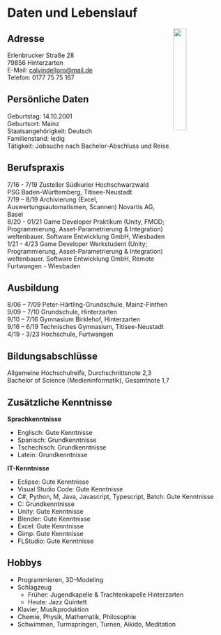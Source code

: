 # Daten und Lebenslauf
<img src="Calvin1.jpg" align="right" width="24.5%"/>  

## Adresse  
Erlenbrucker Straße 28  
79856 Hinterzarten  
E-Mail: calvindelloro@mail.de  
Telefon: 0177 75 75 167  

## Persönliche Daten
Geburtstag: 14.10.2001  
Geburtsort: Mainz  
Staatsangehörigkeit: Deutsch  
Familienstand: ledig  
Tätigkeit: Jobsuche nach Bachelor-Abschluss und Reise

## Berufspraxis
7/16 - 7/19 Zusteller Südkurier Hochschwarzwald  
PSG Baden-Württemberg, Titisee-Neustadt  
7/19 – 8/19 Archivierung (Excel, Auswertungsautomatismen, Scannen)
Novartis AG, Basel  
8/20 - 01/21 Game Developer Praktikum (Unity, FMOD; Programmierung, Asset-Parametrierung & Integration)  
weltenbauer. Software Entwicklung GmbH, Wiesbaden
1/21 - 4/23 Game Developer Werkstudent (Unity; Programmierung, Asset-Parametrierung & Integration)  
weltenbauer. Software Entwicklung GmbH, Remote Furtwangen - Wiesbaden


## Ausbildung
8/06 – 7/09 Peter-Härtling-Grundschule, Mainz-Finthen  
9/09 – 7/10 Grundschule, Hinterzarten  
9/10 – 7/16 Gymnasium Birklehof, Hinterzarten  
9/16 – 6/19 Technisches Gymnasium, Titisee-Neustadt  
4/19 - 3/23 Hochschule, Furtwangen

## Bildungsabschlüsse  
Allgemeine Hochschulreife, Durchschnittsnote 2,3  
Bachelor of Science (Medieninformatik), Gesamtnote 1,7

## Zusätzliche Kenntnisse
**Sprachkenntnisse**  
- Englisch: Gute Kenntnisse  
- Spanisch: Grundkenntnisse
- Tschechisch: Grundkenntnisse
- Latein: Grundkenntnisse  

**IT-Kenntnisse**
- Eclipse: Gute Kenntnisse  
- Visual Studio Code: Gute Kenntnisse  
- C#, Python, M, Java, Javascript, Typescript, Batch: Gute Kenntnisse  
-  C: Grundkenntnisse
- Unity: Gute Kenntnisse 
- Blender: Gute Kenntnisse 
- Excel: Gute Kenntnisse  
- Gimp: Gute Kenntnisse  
- FLStudio: Gute Kenntnisse  

## Hobbys
- Programmieren, 3D-Modeling
- Schlagzeug
  - Früher: Jugendkapelle & Trachtenkapelle Hinterzarten
  - Heute: Jazz Quintett
- Klavier, Musikproduktion  
- Chemie, Physik, Mathematik, Philosophie 
- Schwimmen, Turmspringen, Turnen, Aikido, Meditation
